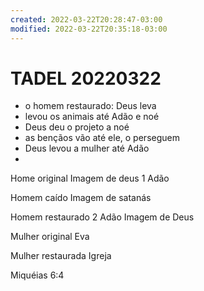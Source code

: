 ```yaml
---
created: 2022-03-22T20:28:47-03:00
modified: 2022-03-22T20:35:18-03:00
---
```


# TADEL 20220322

- o homem restaurado: Deus leva
- levou os animais até Adão e noé
- Deus deu o projeto a noé
-  as bençãos vão até ele, o perseguem
-  Deus levou a mulher até Adão
- 

Home original
Imagem de deus
1 Adão

Homem caído
Imagem de satanás

Homem restaurado
2 Adão
Imagem de Deus

Mulher original
Eva

Mulher restaurada
Igreja

Miquéias 6:4
